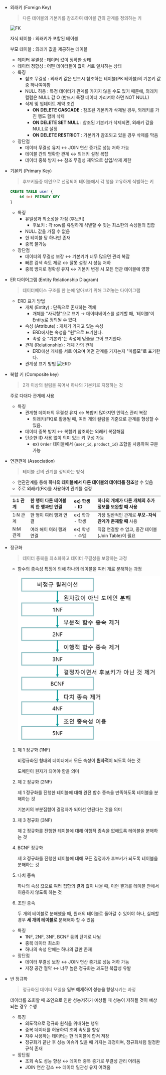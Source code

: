 - 외래키 (Foreign Key)
    
    > 다른 테이블의 기본키를 참조하여 테이블 간의 관계를 정의하는 키
    > 
    
    ![FK](/Users/songayeong/Documents/Spring_workbook/8th_Spring/keyword/chapter01/FK.png)
    
    자식 테이블 : 외래키가 포함된 테이블
    
    부모 테이블 : 외래키 값을 제공하는 테이블
    
    - 데이터 무결성 : 데이터 값이 정확한 상태
    - 데이터 정합성 : 어떤 데이터들이 값이 서로 일치하는 상태
    - 특징
        - 참조 무결성 : 외래키 값은 반드시 참조하는 테이블(PK 테이블)의 기본키 값 중 하나여야함
        - NULL 허용 : 특정 데이터가 관계를 가지지 않을 수도 있기 때문에, 외래키 컬럼은 NULL 값 O (반드시 특정 데이터 가리켜야 하면 NOT NULL)
        - 삭제 및 업데이트 제약 조건
            - **ON DELETE CASCADE** : 참조된 기본키가 삭제될 경우, 외래키를 가진 행도 함께 삭제
            - **ON DELETE SET NULL** : 참조된 기본키가 삭제되면, 외래키 값을 NULL로 설정
            - **ON DELETE RESTRICT** : 기본키가 참조되고 있을 경우 삭제를 막음
    - 장단점
        - 데이터 무결성 유지 ↔ JOIN 연산 증가로 성능 저하 가능
        - 테이블 간의 명확한 관계 ↔ 외래키 설정 복잡
        - 데이터 중복 방지 ↔ 참조 무결성 제약으로 삽입/삭제 제한
- 기본키 (Primary Key)
    
    > 후보키들중 메인으로 선정되어 테이블에서 각 행을 고유하게 식별하는 키
    > 
    
    ```sql
    CREATE TABLE user {
    	id int PRIMARY KEY
    }
    ```
    
    - 특징
        - 유일성과 최소성을 가짐 (후보키)
            - 후보키 : 각 row를 유일하게 식별할 수 잇는 최소한의 속성들의 집합
        - NULL 값을 가질 수 없음
        - 한 테이블 당 하나만 존재
        - 중복 불가능
    - 장단점
        - 데이터의 무결성 보장 ↔ 기본키가 너무 많으면 관리 복잡
        - 빠른 검색 속도 제공 ↔ 잘못 설정 시 성능 저하
        - 중복 방지로 정확성 유지 ↔ 기본키 변경 시 모든 연관 테이블에 영향
- ER 다이어그램 (Entity Relationship Diagram)
    
    > 데이터베이스 구조를 한 눈에 알아보기 위해 그려놓는 다이어그램
    > 
    - ERD 표기 방법
        - 개체 (Entity) : 단독으로 존재하는 객체
            - 개체를 "사각형"으로 표기 → 데이터베이스를 설계할 때, '테이블'이 Entity로 정의될 수 있다.
        - 속성 (Attribute) : 개체가 가지고 있는 속성
            - ERD에서는 속성을 "원"으로 표기한다.
            - 속성 중 "기본키"는 속성에 밑줄을 그어 표기한다.
        - 관계 (Relationship) : 개체 간의 관계
            - ERD에선 개체를 서로 이으며 어떤 관계를 가지는지 "마름모"로 표기한다.
        - 관계성 표기 방법
        ![ERD](/Users/songayeong/Documents/Spring_workbook/8th_Spring/keyword/chapter01/ERD.png)
- 복합 키 (Composite key)
    
    > 2개 이상의 컬럼을 묶어서 하나의 기본키로 지정하는 것
    > 
    
    주로 다대다 관계에 사용
    
    - 특징
        - 관계형 데이터의 무결성 유지 ↔ 복합키 많아지면 인덱스 관리 복잡
            - 외래키(FK)로 활용될 때, 여러 개의 컬럼을 기준으로 관계를 형성할 수 있음.
        - 데이터 중복 방지 ↔ 복합키 참조하는 외래키 복잡해짐
        - 단순한 ID 사용 없이 의미 있는 키 구성 가능
            - ex) `Order` 테이블에서 (`user_id`, `product_id`) 조합을 사용하여 구분 가능
- 연관관계 (Association)
    
    > 테이블 간의 관계를 정의하는 방식
    > 
    - 연관관계를 통해 **하나의 테이블에서 다른 테이블의 데이터를 참조**할 수 있음
    - 주로 외래키(FK)를 사용하여 관계를 설정
    
    | 1:1 관계 | 한 행이 다른 테이블의 한 행과만 연결 | ex) 학생 - ID | 하나의 개체가 **다른 개체의 추가 정보를 보완할 때** 사용 |
    | --- | --- | --- | --- |
    | 1:N 관계 | 한 행이 여러 행과 연결 | ex) 학과 - 학생 | 가장 일반적인 관계로 **부모-자식 관계가 존재할 때** 사용 |
    | N:M 관계 | 여러 해이 여러 행과 연결 | ex) 학생 - 수업 | 직접 연결할 수 없고, 중간 테이블(Join Table)이 필요 |
- 정규화
    
    > 데이터 중복을 최소화하고 데이터 무결성을 보장하는 과정
    > 
    - 함수의 종속성 특징에 의해 하나의 테이블을 여러 개로 분해하는 과정
        
        ![Alt text](%EC%A0%95%EA%B7%9C%ED%99%94.png)
        
    1. 제 1 정규화 (1NF)
        
        비정규화된 형태의 데이터에서 모든 속성이 **원자적**이 되도록 하는 것
        
        도메인이 원자가 되어야 함을 의미
        
    2. 제 2 정규화 (2NF)
        
        제 1 정규화를 진행한 테이블에 대해 완전 함수 종속을 만족하도록 테이블을 분해하는 것
        
        기본키의 부분집합이 결정자가 되어선 안된다는 것을 의미
        
    3. 제 3 정규화 (3NF)
        
        제 2 정규화를 진행한 테이블에 대해 이행적 종속을 없애도록 테이블을 분해하는 것
        
    4. BCNF 정규화
        
        제 3 정규화를 진행한 테이블에 대해 모든 결정자가 후보키가 되도록 테이블을 분해하는 것
        
    5. 다치 종속
        
        하나의 속성 값으로 여러 집합의 결과 값이 나올 때, 이런 결과를 테이블 안에서 허용하지 않도록 하는 것
        
    6. 조인 종속
        
        두 개의 테이블로 분해했을 때, 원래의 테이블로 돌아갈 수 있어야 하나, 실패할 경우 **세 개의 테이블로** 분해해야 할 수 있음
        
    - 특징
        - 1NF, 2NF, 3NF, BCNF 등의 단계로 나뉨
        - 중복 데이터 최소화
        - 하나의 속성 안에는 하나의 값만 존재
    - 장단점
        - 데이터 무결성 보장 ↔ JOIN 연산 증가로 성능 저하 가능
        - 저장 공간 절약 ↔ 너무 높은 정규화는 과도한 복잡성 유발
- 반 정규화
    
    > 정규화된 데이터 모델을 **일부 해제하여 성능을 향상**시키는 과정
    > 
    
    데이터를 조회할 때 조인으로 인한 성능저하가 예상될 때 성능이 저하될 것이 예상되는 경우 수행
    
    - 특징
        - 의도적으로 정규화 원칙을 위배하는 행위
        - 중복 데이터를 허용하여 조회 속도를 향상
        - 자주 사용하는 데이터는 한 테이블에 합쳐 저장
        - 정규화가 끝난 후 성능 이슈가 있을 때 가지는 과정이며, 정규화처럼 일정한 규칙 존재
    - 장단점
        - 조회 속도 성능 향상 ↔ 데이터 중복 증가로 무결성 관리 어려움
        - JOIN 연산 감소 ↔ 데이터 일관성 유지 어려움